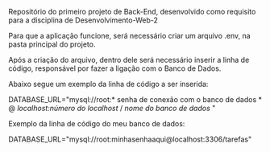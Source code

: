 Repositório do primeiro projeto de Back-End, desenvolvido como requisito para a disciplina de Desenvolvimento-Web-2

Para que a aplicação funcione, será necessário criar um arquivo .env, na pasta principal do projeto.

Após a criação do arquivo, dentro dele será necessário inserir a linha de código, responsável por fazer a ligação com o Banco de Dados.

Abaixo segue um exemplo da linha de código a ser inserida:

DATABASE_URL="mysql://root:* senha de conexão com o banco de dados * @ *localhost:número do localhost* / *nome do banco de dados* "

Exemplo da linha de código do meu banco de dados:

DATABASE_URL="mysql://root:minhasenhaaqui@localhost:3306/tarefas"
